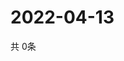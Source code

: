 # 2022-04-13
  共 0条

  <!-- BEGIN -->
  <!-- 最后更新时间Wed Apr 13 2022 09:06:19 GMT+0000 (Coordinated Universal Time) -->
  
  <!-- END -->
  
  